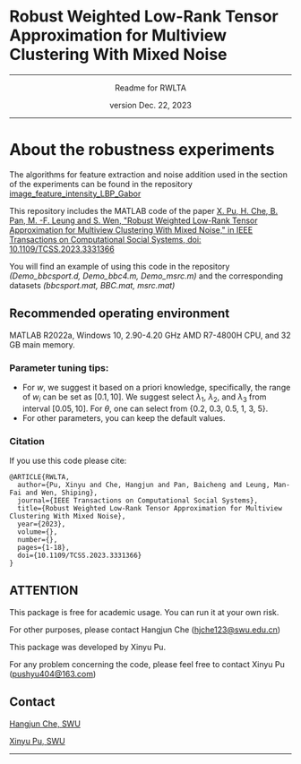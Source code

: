 # Robust Weighted Low-Rank Tensor Approximation for Multiview Clustering With Mixed Noise
---

<p align="center">Readme for RWLTA</p>
<p align="center">version Dec. 22, 2023</p>

---

# About the robustness experiments
The algorithms for feature extraction and noise addition used in the section of the experiments can be found in the repository [image_feature_intensity_LBP_Gabor](https://github.com/xinyu-pu/image_feature_intensity_LBP_Gabor.git)

This repository includes the MATLAB code of the paper [X. Pu, H. Che, B. Pan, M. -F. Leung and S. Wen, "Robust Weighted Low-Rank Tensor Approximation for Multiview Clustering With Mixed Noise," in IEEE Transactions on Computational Social Systems, doi: 10.1109/TCSS.2023.3331366](https://doi.org/10.1109/TCSS.2023.3331366)

You will find an example of using this code in the repository *(Demo_bbcsport.d, Demo_bbc4.m, Demo_msrc.m)* and the corresponding datasets *(bbcsport.mat, BBC.mat, msrc.mat)*

## Recommended operating environment
MATLAB R2022a, Windows 10, 2.90-4.20 GHz AMD R7-4800H CPU, and 32 GB main memory.

### Parameter tuning tips:
- For $w$, we suggest it based on a priori knowledge, specifically, the range of $w_i$ can be set as $[0.1, 10]$. We suggest select $\lambda_1$, $\lambda_2$, and $\lambda_3$ from interval $[0.05, 10]$. For $\theta$, one can select from {0.2, 0.3, 0.5, 1, 3, 5}.
- For other parameters, you can keep the default values.

### Citation
If you use this code please cite:
```
@ARTICLE{RWLTA,
  author={Pu, Xinyu and Che, Hangjun and Pan, Baicheng and Leung, Man-Fai and Wen, Shiping},
  journal={IEEE Transactions on Computational Social Systems}, 
  title={Robust Weighted Low-Rank Tensor Approximation for Multiview Clustering With Mixed Noise}, 
  year={2023},
  volume={},
  number={},
  pages={1-18},
  doi={10.1109/TCSS.2023.3331366}
}
```

## ATTENTION
This package is free for academic usage. You can run it at your own risk. 

For other purposes, please contact Hangjun Che (hjche123@swu.edu.cn)

This package was developed by Xinyu Pu.

For any problem concerning the code, please feel free to contact Xinyu Pu (pushyu404@163.com)

## Contact
[Hangjun Che, SWU](mailto:hjche123@swu.edu.cn)

[Xinyu Pu, SWU](mailto:xndsb330@email.swu.edu.cn)

---